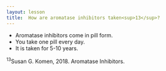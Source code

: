 ```yaml
---
layout: lesson
title:  How are aromatase inhibitors taken<sup>13</sup>? 
---
```


* Aromatase inhibitors come in pill form.
* You take one pill every day.
* It is taken for 5-10 years.

<sup>13</sup>Susan G. Komen, 2018. Aromatase Inhibitors.
